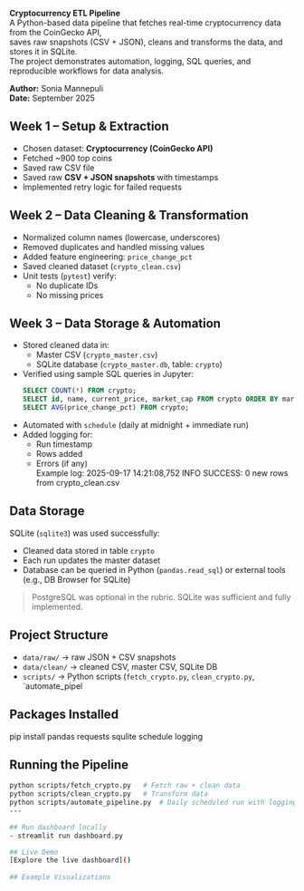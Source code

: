 **Cryptocurrency ETL Pipeline**  
A Python-based data pipeline that fetches real-time cryptocurrency data from the CoinGecko API,  
saves raw snapshots (CSV + JSON), cleans and transforms the data, and stores it in SQLite.  
The project demonstrates automation, logging, SQL queries, and reproducible workflows for data analysis.  

**Author:** Sonia Mannepuli  
**Date:** September 2025  

## Week 1 – Setup & Extraction
- Chosen dataset: **Cryptocurrency (CoinGecko API)**  
- Fetched ~900 top coins
- Saved raw CSV file
- Saved raw **CSV + JSON snapshots** with timestamps  
- Implemented retry logic for failed requests  

## Week 2 – Data Cleaning & Transformation
- Normalized column names (lowercase, underscores)  
- Removed duplicates and handled missing values  
- Added feature engineering: `price_change_pct`  
- Saved cleaned dataset (`crypto_clean.csv`)  
- Unit tests (`pytest`) verify:  
  - No duplicate IDs  
  - No missing prices  

## Week 3 – Data Storage & Automation
- Stored cleaned data in:  
  - Master CSV (`crypto_master.csv`)  
  - SQLite database (`crypto_master.db`, table: `crypto`)  
- Verified using sample SQL queries in Jupyter:  
  ```sql
  SELECT COUNT(*) FROM crypto;
  SELECT id, name, current_price, market_cap FROM crypto ORDER BY market_cap DESC LIMIT 5;
  SELECT AVG(price_change_pct) FROM crypto;
  ```
- Automated with `schedule` (daily at midnight + immediate run)  
- Added logging for:  
  - Run timestamp  
  - Rows added  
  - Errors (if any)  
Example log:
2025-09-17 14:21:08,752 INFO SUCCESS: 0 new rows from crypto_clean.csv

## Data Storage
SQLite (`sqlite3`) was used successfully:  
- Cleaned data stored in table `crypto`  
- Each run updates the master dataset  
- Database can be queried in Python (`pandas.read_sql`) or external tools (e.g., DB Browser for SQLite)  
> PostgreSQL was optional in the rubric. SQLite was sufficient and fully implemented.  

## Project Structure
- `data/raw/` → raw JSON + CSV snapshots  
- `data/clean/` → cleaned CSV, master CSV, SQLite DB  
- `scripts/` → Python scripts (`fetch_crypto.py`, `clean_crypto.py`, `automate_pipel

## Packages Installed
pip install pandas requests squlite schedule logging

## Running the Pipeline
```bash
python scripts/fetch_crypto.py   # Fetch raw + clean data
python scripts/clean_crypto.py   # Transform data
python scripts/automate_pipeline.py  # Daily scheduled run with logging
---

## Run dashboard locally
- streamlit run dashboard.py

## Live Demo
[Explore the live dashboard]()
    
## Example Visualizations
